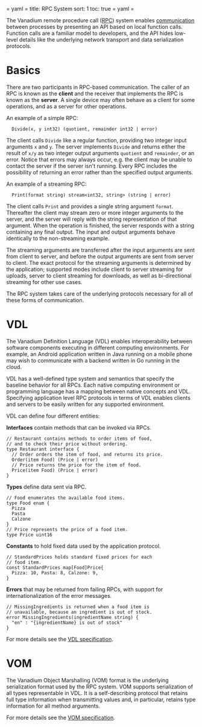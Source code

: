 = yaml =
title: RPC System
sort: 1
toc: true
= yaml =

The Vanadium remote procedure call ([RPC]) system enables [communication]
between processes by presenting an API based on local function calls.  Function
calls are a familiar model to developers, and the API hides low-level details
like the underlying network transport and data serialization protocols.

# Basics

There are two participants in RPC-based communication.  The caller of an RPC is
known as the **client** and the receiver that implements the RPC is known as the
**server**.  A single device may often behave as a client for some operations,
and as a server for other operations.

An example of a simple RPC:
```
  Divide(x, y int32) (quotient, remainder int32 | error)
```

The client calls `Divide` like a regular function, providing two integer input
arguments `x` and `y`.  The server implements `Divide` and returns either the
result of `x/y` as two integer output arguments `quotient` and `remainder`, or
an error.  Notice that errors may always occur, e.g. the client may be unable to
contact the server if the server isn't running.  Every RPC includes the
possibility of returning an error rather than the specified output arguments.

An example of a streaming RPC:
```
  Print(format string) stream<int32, string> (string | error)
```

The client calls `Print` and provides a single string argument `format`.
Thereafter the client may stream zero or more integer arguments to the server,
and the server will reply with the string representation of that argument.  When
the operation is finished, the server responds with a string containing any
final output.  The input and output arguments behave identically to the
non-streaming example.

The streaming arguments are transferred after the input arguments are sent from
client to server, and before the output arguments are sent from server to
client.  The exact protocol for the streaming arguments is determined by the
application; supported modes include client to server streaming for uploads,
server to client streaming for downloads, as well as bi-directional streaming
for other use cases.

The RPC system takes care of the underlying protocols necessary for all of these
forms of communication.

# VDL

The Vanadium Definition Language (VDL) enables interoperability between software
components executing in different computing environments. For example, an Android application written in Java running on a mobile phone may wish to
communicate with a backend written in Go running in the cloud.

VDL has a well-defined type system and semantics that specify the baseline
behavior for all RPCs.  Each native computing environment or programming
language has a mapping between native concepts and VDL.  Specifying application
level RPC protocols in terms of VDL enables clients and servers to be easily
written for any supported environment.

VDL can define four different entities:

**Interfaces** contain methods that can be invoked via RPCs.
```
// Restaurant contains methods to order items of food,
// and to check their price without ordering.
type Restaurant interface {
  // Order orders the item of food, and returns its price.
  Order(item Food) (Price | error)
  // Price returns the price for the item of food.
  Price(item Food) (Price | error)
}
```
**Types** define data sent via RPC.
```
// Food enumerates the available food items.
type Food enum {
  Pizza
  Pasta
  Calzone
}
// Price represents the price of a food item.
type Price uint16
```
**Constants** to hold fixed data used by the application protocol.
```
// StandardPrices holds standard fixed prices for each
// food item.
const StandardPrices map[Food]Price{
  Pizza: 10, Pasta: 8, Calzone: 9,
}
```
**Errors** that may be returned from failing RPCs, with support for
internationalization of the error messages.
```
// MissingIngredients is returned when a food item is
// unavailable, because an ingredient is out of stock.
error MissingIngredients(ingredientName string) {
  "en" : "{ingredientName} is out of stock"
}
```

For more details see the [VDL specification].

# VOM

The Vanadium Object Marshalling (VOM) format is the underlying serialization
format used by the RPC system.  VOM supports serialization of all types
representable in VDL. It is a self-describing protocol that retains full type
information when transmitting values and, in particular, retains type
information for all method arguments.

For more details see the [VOM specification].

[RPC]: http://en.wikipedia.org/wiki/Remote_procedure_call
[communication]: http://en.wikipedia.org/wiki/Inter-process_communication
[VDL specification]: /designdocs/vdl-spec.html
[VOM specification]: /designdocs/vom-spec.html
